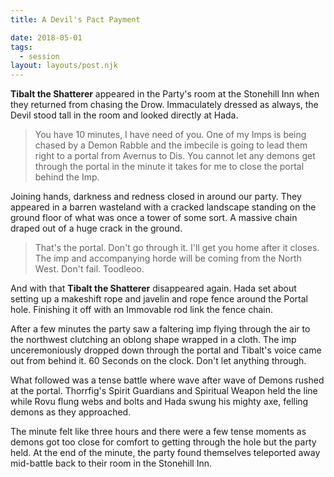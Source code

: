 ```yaml
---
title: A Devil's Pact Payment

date: 2018-05-01
tags:
  - session
layout: layouts/post.njk
---
```


**Tibalt the Shatterer** appeared in the Party's room at the Stonehill Inn when they returned from chasing the Drow. Immaculately dressed as always, the Devil stood tall in the room and looked directly at Hada. 

> You have 10 minutes, I have need of you. One of my Imps is being chased by a Demon Rabble and the imbecile is going to lead them right to a portal from Avernus to Dis. You cannot let any demons get through the portal in the minute it takes for me to close the portal behind the Imp.

Joining hands, darkness and redness closed in around our party. They appeared in a barren wasteland with a cracked landscape standing on the ground floor of what was once a tower of some sort. A massive chain draped out of a huge crack in the ground.

> That's the portal. Don't go through it. I'll get you home after it closes. The imp and accompanying horde will be coming from the North West. Don't fail. Toodleoo.

And with that **Tibalt the Shatterer** disappeared again. Hada set about setting up a makeshift rope and javelin and rope fence around the Portal hole. Finishing it off with an Immovable rod link the fence chain.

After a few minutes the party saw a faltering imp flying through the air to the northwest clutching an oblong shape wrapped in a cloth. The imp unceremoniously dropped down through the portal and Tibalt's voice came out from behind it.
60 Seconds on the clock. Don't let anything through.

What followed was a tense battle where wave after wave of Demons rushed at the portal. Thorrfig's Spirit Guardians and Spiritual Weapon held the line while Rovu flung webs and bolts and Hada swung his mighty axe, felling demons as they approached.

The minute felt like three hours and there were a few tense moments as demons got too close for comfort to getting through the hole but the party held. At the end of the minute, the party found themselves teleported away mid-battle back to their room in the Stonehill Inn.